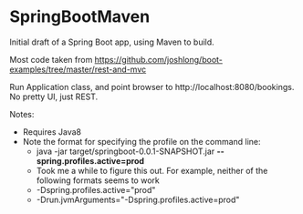SpringBootMaven
===============
Initial draft of a Spring Boot app, using Maven to build.

Most code taken from https://github.com/joshlong/boot-examples/tree/master/rest-and-mvc

Run Application class, and point browser to http://localhost:8080/bookings. No pretty UI, just REST.

Notes:
* Requires Java8
* Note the format for specifying the profile on the command line:
  * java -jar target/springboot-0.0.1-SNAPSHOT.jar **--spring.profiles.active=prod**
  * Took me a while to figure this out. For example, neither of the following formats seems to work
  *  -Dspring.profiles.active="prod"
  *  -Drun.jvmArguments="-Dspring.profiles.active=prod"
